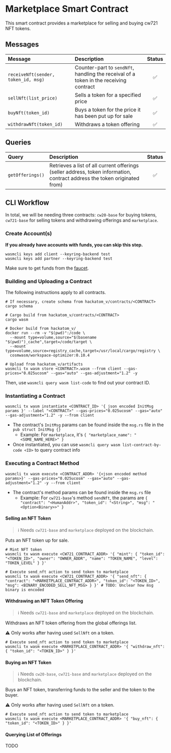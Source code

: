 # Marketplace Smart Contract

This smart contract provides a marketplace for selling and buying cw721 NFT tokens.

## Messages

| Message                             | Description                                                                           | Status             |
|:------------------------------------|:--------------------------------------------------------------------------------------|:------------------:|
| `receiveNft(sender, token_id, msg)` | Counter-part to `sendNft`, handling the receival of a token in the receiving contract | :white_check_mark: |
| `sellNft(list_price)`               | Sells a token for a specified price                                                   | :white_check_mark: |
| `buyNft(token_id)`                  | Buys a token for the price it has been put up for sale                                | :white_check_mark: |
| `withdrawNft(token_id)`             | Withdraws a token offering                                                            | :white_check_mark: |

## Queries

| Query            | Description                                                                                                               | Status             |
|:-----------------|:--------------------------------------------------------------------------------------------------------------------------|:------------------:|
| `getOfferings()` | Retrieves a list of all current offerings (seller address, token information, contract address the token originated from) | :white_check_mark: |

## CLI Workflow

In total, we will be needing three contracts: `cw20-base` for buying tokens, `cw721-base` for selling tokens and withdrawing offerings and `marketplace`.

### Create Account(s)

**If you already have accounts with funds, you can skip this step.**

```shell
wasmcli keys add client --keyring-backend test
wasmcli keys add partner --keyring-backend test
```

Make sure to get funds from the [faucet](https://five.hackatom.org/resources).

### Building and Uploading a Contract

The following instructions apply to all contracts.

```shell
# If necessary, create schema from hackatom_v/contracts/<CONTRACT>
cargo schema

# Cargo build from hackatom_v/contracts/<CONTRACT>
cargo wasm

# Docker build from hackatom_v/
docker run --rm -v "$(pwd)":/code \
  --mount type=volume,source="$(basename "$(pwd)")_cache",target=/code/target \
  --mount type=volume,source=registry_cache,target=/usr/local/cargo/registry \
  cosmwasm/workspace-optimizer:0.10.4

# Upload from hackatom_v/artifacts
wasmcli tx wasm store <CONTRACT>.wasm --from client --gas-prices="0.025ucosm" --gas="auto" --gas-adjustment="1.2" -y
```

Then, use `wasmcli query wasm list-code` to find out your contract ID.

### Instantiating a Contract

```shell
wasmcli tx wasm instantiate <CONTRACT_ID> '{ json encoded InitMsg params }' --label "<CONTRACT>" --gas-prices="0.025ucosm" --gas="auto" --gas-adjustment="1.2" -y --from client
```

* The contract's `InitMsg` params can be found inside the `msg.rs` file in the `pub struct InitMsg {}`
  * Example: For `marketplace`, it's `{ "marketplace_name": "<SOME_NAME_HERE>" }`
* Once instantiated, you can use `wasmcli query wasm list-contract-by-code <ID>` to query contract info

### Executing a Contract Method

```shell
wasmcli tx wasm execute <CONTRACT_ADDR> '{<json encoded method params>}' --gas-prices="0.025ucosm" --gas="auto" --gas-adjustment="1.2" -y --from client
```

* The contract's method params can be found inside the `msg.rs` file
  * Example: For `cw721-base`'s method `sendNft`, the params are `{ "contract": "<HumanAddr>", "token_id": "<String>", "msg": "<Option<Binary>>" }`

#### Selling an NFT Token

> :information_source: Needs `cw721-base` and `marketplace` deployed on the blockchain.

Puts an NFT token up for sale.

```shell
# Mint NFT token
wasmcli tx wasm execute <CW721_CONTRACT_ADDR> '{ "mint": { "token_id": "<TOKEN_ID>", "owner": "OWNER_ADDR", "name": "TOKEN_NAME", "level": "TOKEN_LEVEL" } }'

# Execute send_nft action to send token to marketplace
wasmcli tx wasm execute <CW721_CONTRACT_ADDR> '{ "send_nft": { "contract": "<MARKETPLACE_CONTRACT_ADDR>", "token_id": "<TOKEN_ID>", "msg": <BINARY_ENCODED_SELL_NFT_MSG> } }' # TODO: Unclear how msg binary is encoded
```

#### Withdrawing an NFT Token Offering

> :information_source: Needs `cw721-base` and `marketplace` deployed on the blockchain.

Withdraws an NFT token offering from the global offerings list.

:warning: Only works after having used `SellNft` on a token.

```shell
# Execute send_nft action to send token to marketplace
wasmcli tx wasm execute <MARKETPLACE_CONTRACT_ADDR> '{ "withdraw_nft": { "token_id": "<TOKEN_ID>" } }'
```

#### Buying an NFT Token

> :information_source: Needs `cw20-base`, `cw721-base` and `marketplace` deployed on the blockchain.

Buys an NFT token, transferring funds to the seller and the token to the buyer.

:warning: Only works after having used `SellNft` on a token.

```shell
# Execute send_nft action to send token to marketplace
wasmcli tx wasm execute <MARKETPLACE_CONTRACT_ADDR> '{ "buy_nft": { "token_id": "<TOKEN_ID>" } }'
```

#### Querying List of Offerings

TODO
